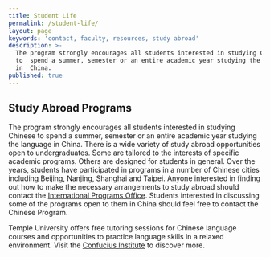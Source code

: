 ```yaml
---
title: Student Life
permalink: /student-life/
layout: page
keywords: 'contact, faculty, resources, study abroad'
description: >-
  The program strongly encourages all students interested in studying Chinese
  to  spend a summer, semester or an entire academic year studying the language
  in  China.
published: true
---
```

## Study Abroad Programs
The program strongly encourages all students interested in studying Chinese to spend a summer, semester or an entire academic year studying the language in China. There is a wide variety of study abroad opportunities open to undergraduates. Some are tailored to the interests of specific academic programs. Others are designed for students in general. Over the years, students have participated in programs in a number of Chinese cities including Beijing, Nanjing, Shanghai and Taipei. Anyone interested in finding out how to make the necessary arrangements to study abroad should contact the [International Programs Office](https://studyabroad.temple.edu/). Students interested in discussing some of the programs open to them in China should feel free to contact the Chinese Program.

Temple University offers free tutoring sessions for Chinese language courses and opportunities to practice language skills in a relaxed environment. Visit the [Confucius Institute](http://noncredit.temple.edu/confucius) to discover more.
